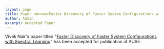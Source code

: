 ```yaml
---
layout: page
title: Paper <b><em>Faster Discovery of Faster System Configurations with Spectral Learning</em></b> accepted at AUSE
author: Admin
excerpt: Accepted Paper
---
```


Vivek Nair's paper titled "[Faster Discovery of Faster System Configurations with
Spectral Learning](https://arxiv.org/pdf/1701.08106.pdf)" has been accepted for publication at AUSE. 
